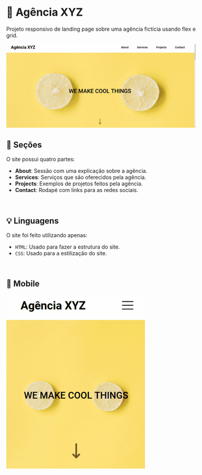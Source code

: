 # 💼 Agência XYZ

Projeto responsivo de landing page sobre uma agência fictícia usando flex e grid.

<img src="./src/images/desktop-xyz.gif">

<br>

## 📌 Seções
O site possui quatro partes:

- **About**: Sessão com uma explicação sobre a agência.
- **Services**: Serviços que são oferecidos pela agência.
- **Projects**: Exemplos de projetos feitos pela agência.
- **Contact**: Rodapé com links para as redes sociais.

<br>

## 💡 Linguagens
O site foi feito utilizando apenas:

- `HTML`: Usado para fazer a estrutura do site.
- `CSS`: Usado para a estilização do site.

<br>

## 📱 Mobile

<img src="./src/images/mobile-xyz.gif">


